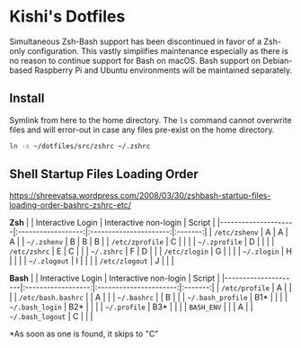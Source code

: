 # Kishi's Dotfiles

Simultaneous Zsh-Bash support has been discontinued in favor of a Zsh-only
configuration. This vastly simplifies maintenance especially as there is no
reason to continue support for Bash on macOS. Bash support on Debian-based
Raspberry Pi and Ubuntu environments will be maintained separately.




## Install
Symlink from here to the home directory. The `ls` command cannot overwrite files
and will error-out in case any files pre-exist on the home directory.

```sh
ln -s ~/dotfiles/src/zshrc ~/.zshrc
```




## Shell Startup Files Loading Order
https://shreevatsa.wordpress.com/2008/03/30/zshbash-startup-files-loading-order-bashrc-zshrc-etc/

**Zsh**
|                     | Interactive Login  | Interactive non-login  | Script  |
|---------------------|:------------------:|:----------------------:|:-------:|
| `/etc/zshenv`       | A                  | A                      | A       |
| `~/.zshenv`         | B                  | B                      | B       |
| `/etc/zprofile`     | C                  |                        |         |
| `~/.zprofile`       | D                  |                        |         |
| `/etc/zshrc`        | E                  | C                      |         |
| `~/.zshrc`          | F                  | D                      |         |
| `/etc/zlogin`       | G                  |                        |         |
| `~/.zlogin`         | H                  |                        |         |
| `~/.zlogout`        | I                  |                        |         |
| `/etc/zlogout`      | J                  |                        |         |

**Bash**
|                     | Interactive Login  | Interactive non-login  | Script  |
|---------------------|:------------------:|:----------------------:|:-------:|
| `/etc/profile`      | A                  |                        |         |
| `/etc/bash.bashrc`  |                    | A                      |         |
| `~/.bashrc`         |                    | B                      |         |
| `~/.bash_profile`   | B1*                |                        |         |
| `~/.bash_login`     | B2*                |                        |         |
| `~/.profile`        | B3*                |                        |         |
| `BASH_ENV`          |                    |                        | A       |
| `~/.bash_logout`    | C                  |                        |         |

*As soon as one is found, it skips to "C"
